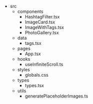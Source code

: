 - src
  - components
    - HashtagFilter.tsx
    - ImageCard.tsx
    - ImageWithTags.tsx
    - PhotoGallery.tsx
  - data
    - tags.tsx
  - pages
    - App.tsx
  - hooks
    - useInfiniteScroll.ts
  - styles
    - globals.css
  - types
    - types.tsx
  - utils
    - generatePlaceholderImages.ts

